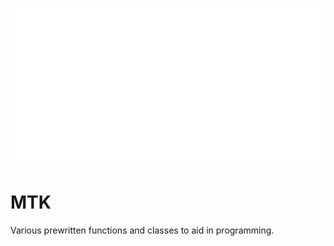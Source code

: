 ![alt text](imgs/MTK_LOGO.png)

# MTK
 Various prewritten functions and classes to aid in programming.
